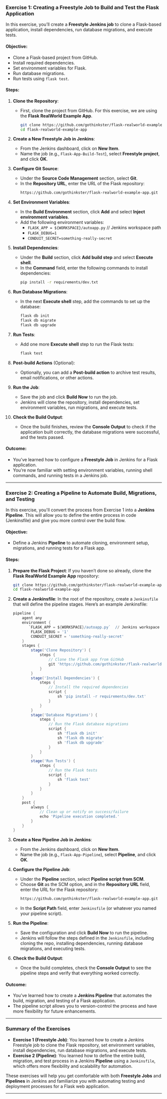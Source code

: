 ### **Exercise 1: Creating a Freestyle Job to Build and Test the Flask Application**

In this exercise, you’ll create a **Freestyle Jenkins job** to clone a Flask-based application, install dependencies, run database migrations, and execute tests.

#### Objective:
- Clone a Flask-based project from GitHub.
- Install required dependencies.
- Set environment variables for Flask.
- Run database migrations.
- Run tests using `flask test`.

#### Steps:

1. **Clone the Repository**:
   - First, clone the project from GitHub. For this exercise, we are using the **Flask RealWorld Example App**.
     ```bash
     git clone https://github.com/gothinkster/flask-realworld-example-app.git
     cd flask-realworld-example-app
     ```

2. **Create a New Freestyle Job in Jenkins**:
   - From the Jenkins dashboard, click on **New Item**.
   - Name the job (e.g., `Flask-App-Build-Test`), select **Freestyle project**, and click **OK**.

3. **Configure Git Source**:
   - Under the **Source Code Management** section, select **Git**.
   - In the **Repository URL**, enter the URL of the Flask repository:
     ```bash
     https://github.com/gothinkster/flask-realworld-example-app.git
     ```

4. **Set Environment Variables**:
   - In the **Build Environment** section, click **Add** and select **Inject environment variables**.
   - Add the following environment variables:
     - `FLASK_APP = ${WORKSPACE}/autoapp.py`  // Jenkins workspace path
     - `FLASK_DEBUG=1`
     - `CONDUIT_SECRET=something-really-secret`
   
5. **Install Dependencies**:
   - Under the **Build** section, click **Add build step** and select **Execute shell**.
   - In the **Command** field, enter the following commands to install dependencies:
     ```bash
     pip install -r requirements/dev.txt
     ```

6. **Run Database Migrations**:
   - In the next **Execute shell** step, add the commands to set up the database:
     ```bash
     flask db init
     flask db migrate
     flask db upgrade
     ```

7. **Run Tests**:
   - Add one more **Execute shell** step to run the Flask tests:
     ```bash
     flask test
     ```

8. **Post-build Actions** (Optional):
   - Optionally, you can add a **Post-build action** to archive test results, email notifications, or other actions.

9. **Run the Job**:
   - Save the job and click **Build Now** to run the job.
   - Jenkins will clone the repository, install dependencies, set environment variables, run migrations, and execute tests.

10. **Check the Build Output**:
    - Once the build finishes, review the **Console Output** to check if the application built correctly, the database migrations were successful, and the tests passed.

#### Outcome:
- You’ve learned how to configure a **Freestyle Job** in Jenkins for a Flask application.
- You’re now familiar with setting environment variables, running shell commands, and running tests in a Jenkins job.

---

### **Exercise 2: Creating a Pipeline to Automate Build, Migrations, and Testing**

In this exercise, you'll convert the process from Exercise 1 into a **Jenkins Pipeline**. This will allow you to define the entire process in code (Jenkinsfile) and give you more control over the build flow.

#### Objective:
- Define a Jenkins **Pipeline** to automate cloning, environment setup, migrations, and running tests for a Flask app.

#### Steps:

1. **Prepare the Flask Project**:
   If you haven’t done so already, clone the **Flask RealWorld Example App** repository:
   ```bash
   git clone https://github.com/gothinkster/flask-realworld-example-app.git
   cd flask-realworld-example-app
   ```

2. **Create a Jenkinsfile**:
   In the root of the repository, create a `Jenkinsfile` that will define the pipeline stages. Here’s an example Jenkinsfile:
   
   ```groovy
   pipeline {
       agent any
       environment {
          `FLASK_APP = ${WORKSPACE}/autoapp.py`  // Jenkins workspace path
           FLASK_DEBUG = '1'
           CONDUIT_SECRET = 'something-really-secret'
       }
       stages {
           stage('Clone Repository') {
               steps {
                   // Clone the Flask app from GitHub
                   git 'https://github.com/gothinkster/flask-realworld-example-app.git'
               }
           }
           stage('Install Dependencies') {
               steps {
                   // Install the required dependencies
                   script {
                       sh 'pip install -r requirements/dev.txt'
                   }
               }
           }
           stage('Database Migrations') {
               steps {
                   // Run the Flask database migrations
                   script {
                       sh 'flask db init'
                       sh 'flask db migrate'
                       sh 'flask db upgrade'
                   }
               }
           }
           stage('Run Tests') {
               steps {
                   // Run the Flask tests
                   script {
                       sh 'flask test'
                   }
               }
           }
       }
       post {
           always {
               // Clean up or notify on success/failure
               echo 'Pipeline execution completed.'
           }
       }
   }
   ```

3. **Create a New Pipeline Job in Jenkins**:
   - From the Jenkins dashboard, click on **New Item**.
   - Name the job (e.g., `Flask-App-Pipeline`), select **Pipeline**, and click **OK**.

4. **Configure the Pipeline Job**:
   - Under the **Pipeline** section, select **Pipeline script from SCM**.
   - Choose **Git** as the SCM option, and in the **Repository URL** field, enter the URL for the Flask repository:
     ```bash
     https://github.com/gothinkster/flask-realworld-example-app.git
     ```
   - In the **Script Path** field, enter `Jenkinsfile` (or whatever you named your pipeline script).
   
5. **Run the Pipeline**:
   - Save the configuration and click **Build Now** to run the pipeline.
   - Jenkins will follow the steps defined in the `Jenkinsfile`, including cloning the repo, installing dependencies, running database migrations, and executing tests.

6. **Check the Build Output**:
   - Once the build completes, check the **Console Output** to see the pipeline steps and verify that everything worked correctly.

#### Outcome:
- You’ve learned how to create a **Jenkins Pipeline** that automates the build, migration, and testing of a Flask application.
- The pipeline script allows you to version-control the process and have more flexibility for future enhancements.

---

### Summary of the Exercises

- **Exercise 1 (Freestyle Job)**: You learned how to create a Jenkins Freestyle job to clone the Flask repository, set environment variables, install dependencies, run database migrations, and execute tests.
- **Exercise 2 (Pipeline)**: You learned how to define the entire build, migration, and test process in a Jenkins **Pipeline** using a `Jenkinsfile`, which offers more flexibility and scalability for automation.

These exercises will help you get comfortable with both **Freestyle Jobs** and **Pipelines** in Jenkins and familiarize you with automating testing and deployment processes for a Flask web application.

--- 

